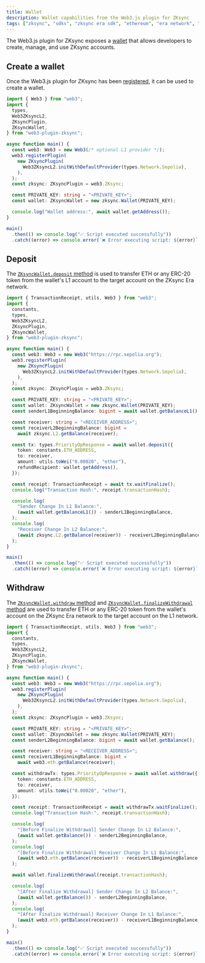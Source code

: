 ```yaml
---
title: Wallet
description: Wallet capabilities from the Web3.js plugin for ZKsync
tags: ["zksync", "sdks", "zksync era sdk", "ethereum", "era network", "web3.js", "web3.js plugin", "accounts", "account management", "wallet", "transaction signing"]
---
```


The Web3.js plugin for ZKsync exposes a [wallet](https://chainsafe.github.io/web3-plugin-zksync/classes/ZKsyncWallet.html)
that allows developers to create, manage, and use ZKsync accounts.

## Create a wallet

Once the Web3.js plugin for ZKsync has been
[registered](/zksync-era/sdk/js/web3js/getting-started#register-the-plugin),
it can be used to create a wallet.

```ts
import { Web3 } from "web3";
import {
  types,
  Web3ZKsyncL2,
  ZKsyncPlugin,
  ZKsyncWallet,
} from "web3-plugin-zksync";

async function main() {
  const web3: Web3 = new Web3(/* optional L1 provider */);
  web3.registerPlugin(
    new ZKsyncPlugin(
      Web3ZKsyncL2.initWithDefaultProvider(types.Network.Sepolia),
    ),
  );
  const zksync: ZKsyncPlugin = web3.ZKsync;

  const PRIVATE_KEY: string = "<PRIVATE_KEY>";
  const wallet: ZKsyncWallet = new zksync.Wallet(PRIVATE_KEY);

  console.log("Wallet address:", await wallet.getAddress());
}

main()
  .then(() => console.log("✅ Script executed successfully"))
  .catch((error) => console.error(`❌ Error executing script: ${error}`));
```

## Deposit

The [`ZKsyncWallet.deposit` method](https://chainsafe.github.io/web3-plugin-zksync/classes/ZKsyncWallet.html#deposit) is
used to transfer ETH or any ERC-20 token from the wallet's L1 account to the target account on the ZKsync Era network.

```ts
import { TransactionReceipt, utils, Web3 } from "web3";
import {
  constants,
  types,
  Web3ZKsyncL2,
  ZKsyncPlugin,
  ZKsyncWallet,
} from "web3-plugin-zksync";

async function main() {
  const web3: Web3 = new Web3("https://rpc.sepolia.org");
  web3.registerPlugin(
    new ZKsyncPlugin(
      Web3ZKsyncL2.initWithDefaultProvider(types.Network.Sepolia),
    ),
  );
  const zksync: ZKsyncPlugin = web3.ZKsync;

  const PRIVATE_KEY: string = "<PRIVATE_KEY>";
  const wallet: ZKsyncWallet = new zksync.Wallet(PRIVATE_KEY);
  const senderL1BeginningBalance: bigint = await wallet.getBalanceL1();

  const receiver: string = "<RECEIVER_ADDRESS>";
  const receiverL2BeginningBalance: bigint =
    await zksync.L2.getBalance(receiver);

  const tx: types.PriorityOpResponse = await wallet.deposit({
    token: constants.ETH_ADDRESS,
    to: receiver,
    amount: utils.toWei("0.00020", "ether"),
    refundRecipient: wallet.getAddress(),
  });

  const receipt: TransactionReceipt = await tx.waitFinalize();
  console.log("Transaction Hash:", receipt.transactionHash);

  console.log(
    "Sender Change In L1 Balance:",
    (await wallet.getBalanceL1()) - senderL1BeginningBalance,
  );
  console.log(
    "Receiver Change In L2 Balance:",
    (await zksync.L2.getBalance(receiver)) - receiverL2BeginningBalance,
  );
}

main()
  .then(() => console.log("✅ Script executed successfully"))
  .catch((error) => console.error(`❌ Error executing script: ${error}`));
```

## Withdraw

The [`ZKsyncWallet.withdraw` method](https://chainsafe.github.io/web3-plugin-zksync/classes/ZKsyncWallet.html#withdraw)
and
[`ZKsyncWallet.finalizeWithdrawal` method](https://chainsafe.github.io/web3-plugin-zksync/classes/ZKsyncWallet.html#finalizeWithdrawal)
are used to transfer ETH or any ERC-20 token from the wallet's account on the ZKsync Era network to the target account
on the L1 network.

```ts
import { TransactionReceipt, utils, Web3 } from "web3";
import {
  constants,
  types,
  Web3ZKsyncL2,
  ZKsyncPlugin,
  ZKsyncWallet,
} from "web3-plugin-zksync";

async function main() {
  const web3: Web3 = new Web3("https://rpc.sepolia.org");
  web3.registerPlugin(
    new ZKsyncPlugin(
      Web3ZKsyncL2.initWithDefaultProvider(types.Network.Sepolia),
    ),
  );
  const zksync: ZKsyncPlugin = web3.ZKsync;

  const PRIVATE_KEY: string = "<PRIVATE_KEY>";
  const wallet: ZKsyncWallet = new zksync.Wallet(PRIVATE_KEY);
  const senderL2BeginningBalance: bigint = await wallet.getBalance();

  const receiver: string = "<RECEIVER_ADDRESS>";
  const receiverL1BeginningBalance: bigint =
    await web3.eth.getBalance(receiver);

  const withdrawTx: types.PriorityOpResponse = await wallet.withdraw({
    token: constants.ETH_ADDRESS,
    to: receiver,
    amount: utils.toWei("0.00020", "ether"),
  });

  const receipt: TransactionReceipt = await withdrawTx.waitFinalize();
  console.log("Transaction Hash:", receipt.transactionHash);

  console.log(
    "[Before Finalize Withdrawal] Sender Change In L2 Balance:",
    (await wallet.getBalance()) - senderL2BeginningBalance,
  );
  console.log(
    "[Before Finalize Withdrawal] Receiver Change In L1 Balance:",
    (await web3.eth.getBalance(receiver)) - receiverL1BeginningBalance,
  );

  await wallet.finalizeWithdrawal(receipt.transactionHash);

  console.log(
    "[After Finalize Withdrawal] Sender Change In L2 Balance:",
    (await wallet.getBalance()) - senderL2BeginningBalance,
  );
  console.log(
    "[After Finalize Withdrawal] Receiver Change In L1 Balance:",
    (await web3.eth.getBalance(receiver)) - receiverL1BeginningBalance,
  );
}

main()
  .then(() => console.log("✅ Script executed successfully"))
  .catch((error) => console.error(`❌ Error executing script: ${error}`));
```
